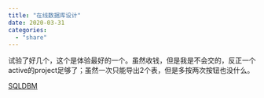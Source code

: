 ```yaml
---
title: "在线数据库设计"
date: 2020-03-31
categories: 
  - "share"
---
```


试验了好几个，这个是体验最好的一个。虽然收钱，但是我是不会交的，反正一个active的project足够了；虽然一次只能导出2个表，但是多按两次按钮也没什么。

[SQLDBM](https://sqldbm.com)
